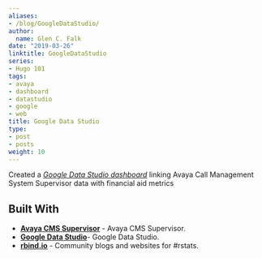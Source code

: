 ```yaml
---
aliases:
- /blog/GoogleDataStudio/
author:
  name: Glen C. Falk
date: "2019-03-26"
linktitle: GoogleDataStudio
series:
- Hugo 101
tags:
- avaya
- dashboard
- datastudio
- google
- web
title: Google Data Studio
type:
- post
- posts
weight: 10
---
```


Created a [*Google Data Studio dashboard*](https://datastudio.google.com/open/1f1Gj-2N8HtFFJ8uajb7VS9snd_9fIXrQ) linking Avaya Call Management System Supervisor data with financial aid metrics

## Built With

- [**Avaya CMS Supervisor**](https://support.avaya.com/products/P1052/call-management-system-supervisor/) - Avaya CMS Supervisor.
- [**Google Data Studio**](https://developers.google.com/datastudio/)- Google Data Studio.
- [**rbind.io**](https://github.com/rbind) - Community blogs and websites for #rstats.
